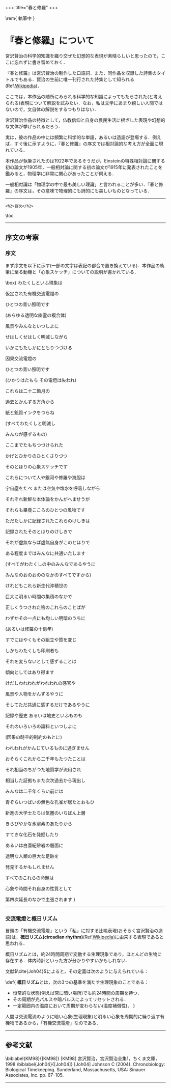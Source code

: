 +++
title="春と修羅"
+++

\rem{
  執筆中
}

# 『春と修羅』について

宮沢賢治の科学的知識を織り交ぜた幻想的な表現が素晴らしいと思ったので，ここに忘れずに書き留めておく．

『春と修羅』は宮沢賢治の制作した口語詞．また，同作品を収録した詩集のタイトルでもある．賢治の生前に唯一刊行された詩集として知られる(Ref.[Wikipedia](https://www.wikipedia.org/))．

ここでは，本作品の随所にみられる科学的な知識によってもたらされた(と考えられる)表現について解説を試みたい．なお，私は文学にあまり親しい人間ではないので，文自体の解説をするつもりはない．

宮沢賢治作品の特徴として，仏教信仰と自身の農民生活に根ざした表現や幻想的な文体が挙げられるだろう．

実は，彼の作品の中には頻繁に科学的な単語，あるいは造語が登場する．例えば，すぐ後に示すように，『春と修羅』の序文では相対論的な考え方が全面に現れている．

本作品が執筆されたのは1922年であるそうだが，Einsteinの特殊相対論に関する初の論文が1905年，一般相対論に関する初の論文が1915年に発表されたことを鑑みると，物理学に非常に関心があったことが伺える．

一般相対論は「物理学の中で最も美しい理論」と言われることが多い．『春と修羅』の序文は，その意味で物理的にも詩的にも美しいものとなっている．

---

~~~
<h2>目次</h2>
~~~

\toc

---

## 序文の考察

### 序文

まず序文を以下に示す(一部の文字は表記の都合で置き換えている)．本作品の執筆に至る動機と「心象スケッチ」についての説明が書かれている．

\box{
  わたくしといふ現象は

  仮定された有機交流電燈の

  ひとつの青い照明です

  (あらゆる透明な幽霊の複合体)

  風景やみんなといつしよに

  せはしくせはしく明滅しながら

  いかにもたしかにともりつづける

  因果交流電燈の

  ひとつの青い照明です

  (ひかりはたもち その電燈は失われ)

  これらは二十二箇月の

  過去とかんずる方角から

  紙と鉱質インクをつらね

  (すべてわたくしと明滅し
  
  みんなが感ずるもの)

  ここまでたもちつづけられた

  かげとひかりのひとくさりづつ

  そのとほりの心象スケッチです

  これらについて人や銀河や修羅や海胆は

  宇宙塵をたべ または空気や塩水を呼吸しながら

  それぞれ新鮮な本体論をかんがへませうが
  
  それらも畢竟こころのひとつの風物です

  ただたしかに記録されたこれらのけしきは

  記録されたそのとほりのけしきで

  それが虚無ならば虚無自身がこのとほりで

  ある程度まではみんなに共通いたします

  (すべてがわたくしの中のみんなであるやうに
  
  みんなのおのおののなかのすべてですから)

  けれどもこれら新生代沖積世の

  巨大に明るい時間の集積のなかで

  正しくうつされた筈のこれらのことばが

  わずかその一点にも均しい明暗のうちに

  (あるいは修羅の十億年)

  すでにはやくもその組立や質を変じ

  しかもわたくしも印刷者も

  それを変らないとして感ずることは

  傾向としてはあり得ます

  けだしわれわれがわれわれの感官や

  風景や人物をかんずるやうに

  そしてただ共通に感ずるだけであるやうに

  記録や歴史 あるいは地史といふものも

  それのいろいろの論料といつしよに

  (因果の時空的制約のもとに)

  われわれがかんじているものに過ぎません

  おそらくこれから二千年もたつたことは

  それ相当のちがつた地質学が流用され

  相当した証拠もまた次次過去から現出し

  みんなは二千年くらい前には

  青ぞらいつぱいの無色な孔雀が居たとおもひ

  新進の大学士たちは気圏のいちばん上層

  きらびやかな氷窒素のあたりから

  すてきな化石を発掘したり

  あるいは白亜紀砂岩の層面に

  透明な人類の巨大な足跡を
  
  発見するかもしれません

  すべてのこれらの命題は

  心象や時間それ自身の性質として

  第四次延長のなかで主張されます
}

---

### 交流電燈と概日リズム

冒頭の「有機交流電燈」という「私」に対する比喩表現(おそらく宮沢賢治の造語)は，**概日リズム(circadian rhythm)**(Ref.[Wikipedia](https://en.wikipedia.org/wiki/Circadian_rhythm))に由来する表現であると思われる．

概日リズムとは，約24時間周期で変動する生理現象であり，ほとんどの生物に存在する．体内時計といった方が分かりやすいかもしれない．

文献$\cite{Joh04}$によると，その定義は次のように与えられている：

\def{
  **概日リズム**とは，次の3つの基準を満たす生理現象のことである：
  * 恒常的な状態(例えば常に暗い場所)でも約24時間の周期を持つ．
  * その周期が光パルスや暗パルスによってリセットされる．
  * 一定範囲内の温度において周期が変わらない(温度補償性)．
}

人間は交流電流のように暗い心象(生理現象)と明るい心象を周期的に繰り返す有機物であるから，「有機交流電燈」なのである．

---

## 参考文献

\biblabel{KM98}{[KM98]}
[KM98] 宮沢賢治，宮沢賢治全集1，ちくま文庫，1998
\biblabel{Joh04}{[Joh04]}
[Joh04] Johnson C (2004). Chronobiology: Biological Timekeeping. Sunderland, Massachusetts, USA: Sinauer Associates, Inc. pp. 67–105.

---